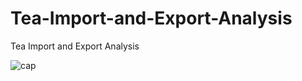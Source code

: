 # Tea-Import-and-Export-Analysis
Tea Import and Export Analysis


![cap](https://github.com/user-attachments/assets/467b5339-93ad-4325-a99a-321c8fd8dbcc)
